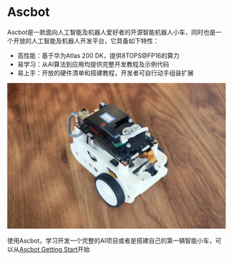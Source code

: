 # Ascbot
Ascbot是一款面向人工智能及机器人爱好者的开源智能机器人小车，同时也是一个开放的人工智能及机器人开发平台，它具备如下特性：
- 高性能：基于华为Atlas 200 DK，提供8TOPS@FP16的算力
- 易学习：从AI算法到应用均提供完整开发教程及示例代码
- 易上手：开放的硬件清单和搭建教程，开发者可自行动手组装扩展

![Ascbot Smartcar](./Docs/AscbotImg/Ascbot_readme.jpg)


使用Ascbot，学习开发一个完整的AI项目或者是搭建自己的第一辆智能小车，可以从[Ascbot Getting Start](./Ascbot_getting-start-wiki.md)开始


